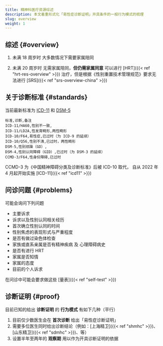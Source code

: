 ```yaml
---
title: 精神科医疗资源综述
description: 本文着重形式化「易性症诊断证明」开具条件的一般行为模式的梳理
slug: overview
weight: 1
---
```


## 综述 {#overview}

1. 未满 18 周岁时
   大多数情况下需要家属陪同

1. 未满 20 周岁时
   无需家属陪同，**但仍需家属同意**
   可以进行 [HRT]({{< ref "hrt-res-overview" >}}) 治疗，但是根据《性别重置技术管理规范》要求无法进行 [SRS]({{< ref "srs-overview-china" >}})

## 关于诊断标准 {#standards}

当前最新标准为 [ICD-11](https://zh.wikipedia.org/wiki/ICD-11) 和 [DSM-5](https://zh.wikipedia.org/wiki/DSM-5)

```csv
标准,诊断,备注
ICD-11/HA60,性别不一致,
ICD-11/LD2A,性发育畸形,两性畸形
ICD-10/F64,易性症,已过时（为 ICD-9 的延续）
ICD-10/Q56,性别不清,已过时，两性畸形
DSM-5,性别烦躁（GD）,
DSM-4,性别认同障碍（GID）,已过时（为 DSM-3 的延续）
CCMD-3/F64,性身份障碍,已过时
```

CCMD-3 为《中国精神障碍分类及诊断标准》后被 ICD-10 取代，
自从 2022 年 4 月起开始实施 [ICD-11]({{< ref "icd11" >}})

## 问诊问题 {#problems}

可能会询问下列问题

- 主要诉求
- 诉求以及性别认同相关经历
- 首次确立性别认同的时间
- 性别焦虑的表现形式与严重程度
- 是否有做过染色体检查
- 家族或直系亲属是否有精神疾病 及 心理障碍病史
- 是否有进行 HRT
- 家属是否知情
- 家属的态度
- 目前的个人诉求

在问诊中可能会要求做这些 [量表]({{< ref "self-test" >}})

## 诊断证明 {#proof}

目前已知的给出 **诊断证明** 的 **行为模式** 有如下几种（平行）

1. 目前仅少数医生会在 **首次诊断** 给出「易性症诊断证明」
1. 需要多位医生同时给出诊断结论（例如：[上海精卫]({{< ref "shmhc" >}})、[山东精卫]({{< ref "sdmhc" >}})、等）
1. 设置半年至两年的 **观察期** 用以作为开具诊断证明的依据

